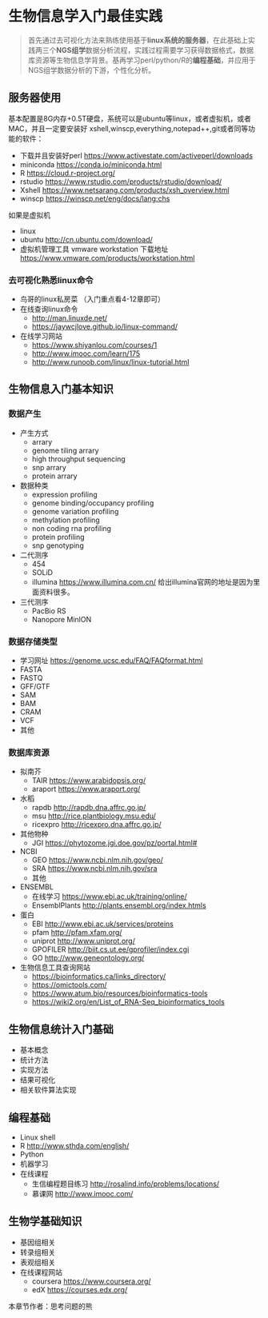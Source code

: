 # 生物信息学入门最佳实践

> 首先通过去可视化方法来熟练使用基于**linux系统的服务器**，在此基础上实践两三个**NGS组学**数据分析流程，实践过程需要学习获得数据格式，数据库资源等生物信息学背景。基再学习perl/python/R的**编程基础**，并应用于NGS组学数据分析的下游，个性化分析。


## 服务器使用

基本配置是8G内存+0.5T硬盘，系统可以是ubuntu等linux，或者虚拟机，或者 MAC，并且一定要安装好 xshell,winscp,everything,notepad++,git或者同等功能的软件：

- 下载并且安装好perl https://www.activestate.com/activeperl/downloads 
-  miniconda https://conda.io/miniconda.html 
- R https://cloud.r-project.org/  
- rstudio https://www.rstudio.com/products/rstudio/download/ 
- Xshell https://www.netsarang.com/products/xsh_overview.html
- winscp https://winscp.net/eng/docs/lang:chs

如果是虚拟机 

- linux
- ubuntu http://cn.ubuntu.com/download/
- 虚拟机管理工具 vmware workstation
  下载地址 https://www.vmware.com/products/workstation.html

### 去可视化熟悉linux命令

- 鸟哥的linux私房菜 （入门重点看4-12章即可）
- 在线查询linux命令
  - http://man.linuxde.net/
  - https://jaywcjlove.github.io/linux-command/
- 在线学习网站
  - https://www.shiyanlou.com/courses/1
  - http://www.imooc.com/learn/175
  - http://www.runoob.com/linux/linux-tutorial.html

## 生物信息入门基本知识

### 数据产生

- 产生方式
  - arrary
  - genome tiling arrary
  - high throughput sequencing
  - snp arrary
  - protein arrary
- 数据种类
  - expression profiling
  - genome binding/occupancy profiling
  - genome variation profiling
  - methylation profiling
  - non coding rna profiling
  - protein profiling
  - snp genotyping
- 二代测序
  - 454
  - SOLiD
  - illumina https://www.illumina.com.cn/ 
    给出illumina官网的地址是因为里面资料很多。
- 三代测序
  - PacBio RS
  - Nanopore MinlON

### 数据存储类型

- 学习网址 https://genome.ucsc.edu/FAQ/FAQformat.html
- FASTA
- FASTQ
- GFF/GTF
- SAM
- BAM
- CRAM
- VCF
- 其他

### 数据库资源

- 拟南芥
  - TAIR https://www.arabidopsis.org/
  - araport https://www.araport.org/
- 水稻
  - rapdb http://rapdb.dna.affrc.go.jp/
  - msu http://rice.plantbiology.msu.edu/
  - ricexpro http://ricexpro.dna.affrc.go.jp/
- 其他物种
  - JGI https://phytozome.jgi.doe.gov/pz/portal.html#
- NCBI
  - GEO https://www.ncbi.nlm.nih.gov/geo/
  - SRA https://www.ncbi.nlm.nih.gov/sra
  - 其他
- ENSEMBL
  - 在线学习 https://www.ebi.ac.uk/training/online/
  - EnsemblPlants http://plants.ensembl.org/index.htmls
- 蛋白
  - EBI http://www.ebi.ac.uk/services/proteins
  - pfam http://pfam.xfam.org/
  - uniprot http://www.uniprot.org/
  - GPOFILER http://biit.cs.ut.ee/gprofiler/index.cgi
  - GO http://www.geneontology.org/
- 生物信息工具查询网站
  - https://bioinformatics.ca/links_directory/
  - https://omictools.com/
  - https://www.atum.bio/resources/bioinformatics-tools
  - https://wiki2.org/en/List_of_RNA-Seq_bioinformatics_tools

## 生物信息统计入门基础

- 基本概念
- 统计方法
- 实现方法
- 结果可视化
- 相关软件算法实现

## 编程基础

- Linux shell
- R http://www.sthda.com/english/
- Python
- 机器学习
- 在线课程
  - 生信编程题目练习 http://rosalind.info/problems/locations/
  - 慕课网 http://www.imooc.com/

## 生物学基础知识

- 基因组相关
- 转录组相关
- 表观组相关
- 在线课程网站
  - coursera https://www.coursera.org/
  - edX https://courses.edx.org/

本章节作者：思考问题的熊






